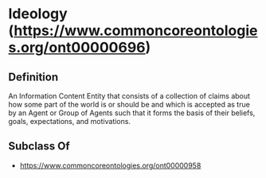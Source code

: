 # Ideology (https://www.commoncoreontologies.org/ont00000696)

## Definition
An Information Content Entity that consists of a collection of claims about how some part of the world is or should be and which is accepted as true by an Agent or Group of Agents such that it forms the basis of their beliefs, goals, expectations, and motivations.

## Subclass Of
- https://www.commoncoreontologies.org/ont00000958

